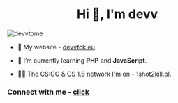 <h1 align="center">Hi 👋, I'm devv</h1>
<p align="left"> <img src="https://komarev.com/ghpvc/?username=devvtome&label=Profile%20views&color=0e75b6&style=flat" alt="devvtome" /> </p>

- 🚀 My website - <a href="https://devvfck.eu/">devvfck.eu</a>.

- 🌱 I’m currently learning **PHP** and **JavaScript**.

- 👨‍💻 The CS:GO & CS 1.6 network I'm on - <a href="https://1shot2kill.pl/profile/51590-devv/">1shot2kill.pl</a>.

<h3 align="left">Connect with me - <a href="https://discord.gg/7yBhaHnZHB">click</a></h3>
<p align="left">
</p>
